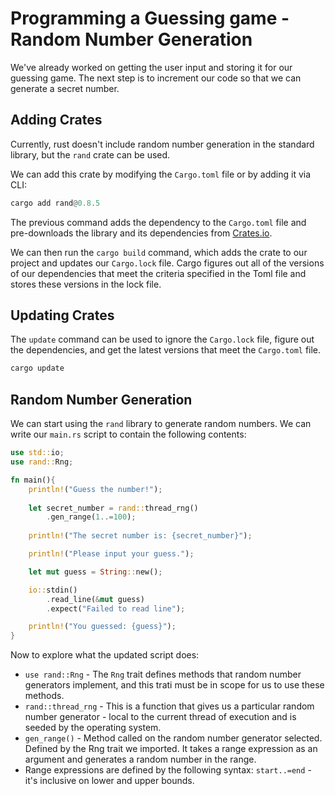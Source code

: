 # Programming a Guessing game - Random Number Generation

We've already worked on getting the user input and storing it for our guessing game. The next step is to increment our code so that we can generate a secret number.

## Adding Crates

Currently, rust doesn't include random number generation in the standard library, but the `rand` crate can be used.

We can add this crate by modifying the `Cargo.toml` file or by adding it via CLI:

```rust
cargo add rand@0.8.5
```

The previous command adds the dependency to the `Cargo.toml` file and pre-downloads the library and its dependencies from [Crates.io](https://crates.io). 

We can then run the `cargo build` command, which adds the crate to our project and updates our `Cargo.lock` file. Cargo figures out all of the versions of our dependencies that meet the criteria specified in the Toml file and stores these versions in the lock file.

## Updating Crates

The `update` command can be used to ignore the `Cargo.lock` file, 
figure out the dependencies, and get the latest versions that meet the `Cargo.toml` file.

```powershell
cargo update

```

## Random Number Generation

We can start using the `rand` library to generate random numbers. We can write our `main.rs` script to contain the following contents:

```rust
use std::io;
use rand::Rng;

fn main(){
    println!("Guess the number!");
    
    let secret_number = rand::thread_rng()
        .gen_range(1..=100);
    
    println!("The secret number is: {secret_number}");

    println!("Please input your guess.");

    let mut guess = String::new();

    io::stdin()
        .read_line(&mut guess)
        .expect("Failed to read line");

    println!("You guessed: {guess}");
}
```

Now to explore what the updated script does:
- `use rand::Rng` - The `Rng` trait defines methods that random number generators implement, and this trati must be in scope for us to use these methods.
- `rand::thread_rng` - This is a function that gives us a particular random number generator - local to the current thread of execution and is seeded by the operating system.
- `gen_range()` - Method called on the random number generator selected. Defined by the Rng trait we imported. It takes a range expression as an argument and generates a random number in the range.
- Range expressions are defined by the following syntax: `start..=end` - it's inclusive on lower and upper bounds.
